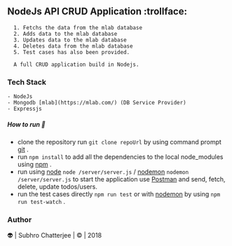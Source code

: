 ## NodeJs API CRUD Application :trollface:
```
  1. Fetchs the data from the mlab database
  2. Adds data to the mlab database
  3. Updates data to the mlab database
  4. Deletes data from the mlab database
  5. Test cases has also been provided.
  ```
```
  A full CRUD application build in Nodejs.
```
### Tech Stack
```
- NodeJs
- Mongodb [mlab](https://mlab.com/) (DB Service Provider)
- Expressjs
```
##### How to run :runner:

- clone the repository run `git clone repoUrl` by using command prompt [git](https://git-scm.com/) .      
- run `npm install` to add all the dependencies to the local node_modules using [npm](https://www.npmjs.com/) .
- run using [node](https://nodejs.org/en/) `node /server/server.js` / [nodemon](https://www.npmjs.com/package/nodemon) `nodemon /server/server.js`  to start the application use [Postman](https://www.getpostman.com/apps) and send, fetch, delete, update todos/users.
- run the test cases directly `npm run test` or with [nodemon](https://www.npmjs.com/package/nodemon) by using `npm run test-watch` .

### Author
:alien: | Subhro Chatterjee | :copyright: | 2018    
